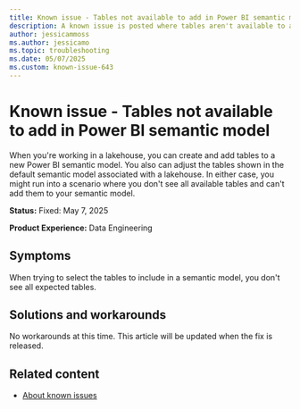 ```yaml
---
title: Known issue - Tables not available to add in Power BI semantic model
description: A known issue is posted where tables aren't available to add into the Power BI semantic model.
author: jessicammoss
ms.author: jessicamo
ms.topic: troubleshooting  
ms.date: 05/07/2025
ms.custom: known-issue-643
---
```


# Known issue - Tables not available to add in Power BI semantic model

When you're working in a lakehouse, you can create and add tables to a new Power BI semantic model. You also can adjust the tables shown in the default semantic model associated with a lakehouse. In either case, you might run into a scenario where you don't see all available tables and can't add them to your semantic model.

**Status:** Fixed: May 7, 2025

**Product Experience:** Data Engineering

## Symptoms

When trying to select the tables to include in a semantic model, you don't see all expected tables.

## Solutions and workarounds

No workarounds at this time. This article will be updated when the fix is released.

## Related content

- [About known issues](https://support.fabric.microsoft.com/known-issues)
